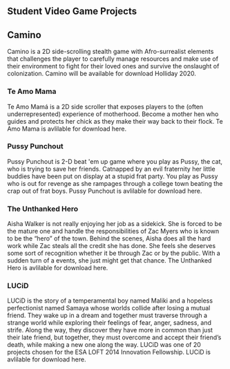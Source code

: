 ## Student Video Game Projects
## Camino
  Camino is a 2D side-scrolling stealth game with Afro-surrealist elements that challenges the player to carefully manage resources and make use of their environment to fight for their loved ones and survive the onslaught of colonization. Camino will be available for download Holliday 2020.

### Te Amo Mama

  Te Amo Mamá is a 2D side scroller that exposes players to the (often underrepresented) experience of motherhood. Become a mother hen who guides and protects her chick as they make their way back to their flock. Te Amo Mama is avlilable for download here. 

### Pussy Punchout

  Pussy Punchout is 2-D beat 'em up game where you play as Pussy, the cat, who is trying to save her friends. Catnapped by an evil fraternity her little buddies have been put on display at a stupid frat party. You play as Pussy who is out for revenge as she rampages through a college town beating the crap out of frat boys. Pussy Punchout is avlilable for download here.  

### The Unthanked Hero

  Aisha Walker is not really enjoying her job as a sidekick. She is forced to be the mature one and handle the responsibilities of Zac Myers who is known to be the “hero” of the town. Behind the scenes, Aisha does all the hard work while Zac steals all the credit she has done. She feels she deserves some sort of recognition whether it be through Zac or by the public. With a sudden turn of a events, she just might get that chance. The Unthanked Hero is avlilable for download here. 

### LUCiD

  LUCiD is the story of a temperamental boy named Maliki and a hopeless perfectionist named Samaya whose worlds collide after losing a mutual friend. They wake up in a dream and together must traverse through a strange world while exploring their feelings of fear, anger, sadness, and strife. Along the way, they discover they have more in common than just their late friend, but together, they must overcome and accept their friend’s death, while making a new one along the way. LUCiD was one of 20 projects chosen for the ESA LOFT 2014 Innovation Fellowship. LUCiD is avlilable for download here. 
